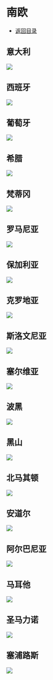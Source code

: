 # 南欧
+ [返回目录](../README.md)
## 意大利
![](意大利.webp)
## 西班牙
![](西班牙.webp)
## 葡萄牙
![](葡萄牙.webp)
## 希腊
![](希腊.webp)
## 梵蒂冈
![](梵蒂冈.webp)
## 罗马尼亚
![](罗马尼亚.webp)
## 保加利亚
![](保加利亚.webp)
## 克罗地亚
![](克罗地亚.webp)
## 斯洛文尼亚
![](斯洛文尼亚.webp)
## 塞尔维亚
![](塞尔维亚.webp)
## 波黑
![](波黑.webp)
## 黑山
![](黑山.webp)
## 北马其顿
![](北马其顿.webp)
## 安道尔
![](安道尔.webp)
## 阿尔巴尼亚
![](阿尔巴尼亚.webp)
## 马耳他
![](马耳他.webp)
## 圣马力诺
![](圣马力诺.webp)
## 塞浦路斯
![](塞浦路斯.webp)